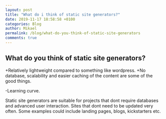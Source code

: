 ```yaml
---
layout: post
title: "What do i think of static site generators?"
date: 2019-11-17 18:58:58 +0100
categories: Blog
author: Mikael
permalink: /blog/what-do-you-think-of-static-site-generators
comments: true
---
```


## What do you think of static site generators?
+Relatively lightweight compared to something like wordpress.
+No database, scalability and easier caching of the content are some of the good things.

-Learning curve.

Static site generators are suitable for projects that dont require databases and advanced user interaction.
Sites that dont need to be updated very often.
Some examples could include landing pages, blogs, kickstarters etc. 

